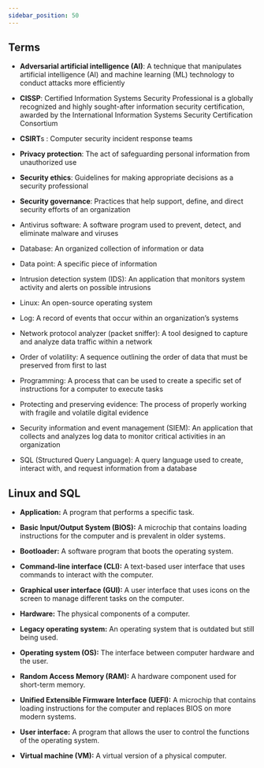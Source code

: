 ```yaml
---
sidebar_position: 50
---
```



## Terms

- **Adversarial artificial intelligence (AI)**: A technique that manipulates artificial intelligence (AI) and machine learning (ML) technology to conduct attacks more efficiently 

- **CISSP**: Certified Information Systems Security Professional is a globally recognized and highly sought-after information security certification, awarded by the International Information Systems Security Certification Consortium 

- **CSIRT**s : Computer security incident response teams

- **Privacy protection**: The act of safeguarding personal information from unauthorized use

- **Security ethics**: Guidelines for making appropriate decisions as a security professional

- **Security governance**: Practices that help support, define, and direct security efforts of an organization

- Antivirus software: A software program used to prevent, detect, and eliminate malware and viruses

- Database: An organized collection of information or data

- Data point: A specific piece of information

- Intrusion detection system (IDS): An application that monitors system activity and alerts on possible intrusions

- Linux: An open-source operating system

- Log: A record of events that occur within an organization’s systems 

- Network protocol analyzer (packet sniffer): A tool designed to capture and analyze data traffic within a network

- Order of volatility: A sequence outlining the order of data that must be preserved from first to last

- Programming: A process that can be used to create a specific set of instructions for a computer to execute tasks

- Protecting and preserving evidence: The process of properly working with fragile and volatile digital evidence

- Security information and event management (SIEM): An application that collects and analyzes log data to monitor critical activities in an organization

- SQL (Structured Query Language): A query language used to create, interact with, and request information from a database



## Linux and SQL


- **Application:** A program that performs a specific task.

- **Basic Input/Output System (BIOS):** A microchip that contains loading instructions for the computer and is prevalent in older systems.

- **Bootloader:** A software program that boots the operating system.

- **Command-line interface (CLI):** A text-based user interface that uses commands to interact with the computer.

- **Graphical user interface (GUI):** A user interface that uses icons on the screen to manage different tasks on the computer.

- **Hardware:** The physical components of a computer.

- **Legacy operating system:** An operating system that is outdated but still being used.

- **Operating system (OS):** The interface between computer hardware and the user.

- **Random Access Memory (RAM):** A hardware component used for short-term memory.

- **Unified Extensible Firmware Interface (UEFI):** A microchip that contains loading instructions for the computer and replaces BIOS on more modern systems.

- **User interface:** A program that allows the user to control the functions of the operating system.

- **Virtual machine (VM):** A virtual version of a physical computer.





